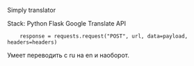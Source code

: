 Simply translator

Stack:
Python Flask
Google Translate API

```
    response = requests.request("POST", url, data=payload, headers=headers)
```
Умеет переводить с ru на en и наоборот.